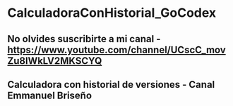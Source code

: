 # CalculadoraConHistorial_GoCodex

## No olvides suscribirte a mi canal - https://www.youtube.com/channel/UCscC_movZu8lWkLV2MKSCYQ

## Calculadora con historial de versiones - Canal Emmanuel Briseño

